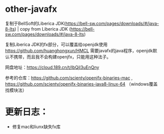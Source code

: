 # other-javafx
复制于BellSoft的Liberica JDK(https://bell-sw.com/pages/downloads/#/java-8-lts)    |    copy from Liberica JDK (https://bell-sw.com/pages/downloads/#/java-8-lts)

复制Liberica JDK的fx部分，可以覆盖给openjdk使用
https://github.com/huanghongxun/HMCL 需要javafx的java程序，openjdk默认不携带，而且我不会构建openjfx，只能用这种法子。

网盘地址：https://cloud.189.cn/t/IbQjI3uEnQny

参考的仓库：https://github.com/scienty/openjfx-binaries-mac , https://github.com/scienty/openjfx-binaries-java8-linux-64 （windows覆盖找模块法）

# 更新日志：
* 修复mac和liunx缺失fx库
